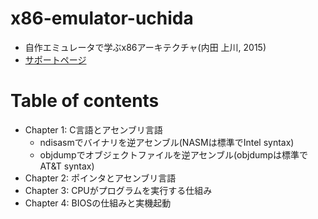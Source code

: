 # x86-emulator-uchida
- 自作エミュレータで学ぶx86アーキテクチャ(内田 上川, 2015)
- [サポートページ](https://book.mynavi.jp/support/bookmook/x86/)

# Table of contents
- Chapter 1: C言語とアセンブリ言語
    - ndisasmでバイナリを逆アセンブル(NASMは標準でIntel syntax)
    - objdumpでオブジェクトファイルを逆アセンブル(objdumpは標準でAT&T syntax)
- Chapter 2: ポインタとアセンブリ言語
- Chapter 3: CPUがプログラムを実行する仕組み
- Chapter 4: BIOSの仕組みと実機起動